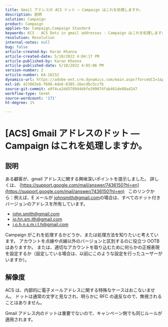 ```yaml
---
title: Gmail アドレスの ACS ドット — Campaign はこれを処理しますか。
description: 説明
solution: Campaign
product: Campaign
applies-to: Campaign,Campaign Standard
keywords: KCS - ACS Dots in gmail addresses - Campaign はこれを処理しますか？
resolution: Resolution
internal-notes: null
bug: false
article-created-by: Karan Khanna
article-created-date: 5/10/2022 4:04:17 PM
article-published-by: Karan Khanna
article-published-date: 5/10/2022 4:05:06 PM
version-number: 2
article-number: KA-16232
dynamics-url: https://adobe-ent.crm.dynamics.com/main.aspx?forceUCI=1&pagetype=entityrecord&etn=knowledgearticle&id=c8bb31d2-7ad0-ec11-a7b5-00224809c556
exl-id: 423063eb-f696-4de6-8385-16ecdbc5ccfb
source-git-commit: e8f4ca2dd578944d4fe399074fab461de88ad247
workflow-type: tm+mt
source-wordcount: '171'
ht-degree: 1%

---
```


# [ACS] Gmail アドレスのドット — Campaign はこれを処理しますか。

## 説明


ある顧客が、gmail アドレスに関する興味深いポイントを提示しました。 詳しくは、 [https://support.google.com/mail/answer/7436150?hl=en](https://support.google.com/mail/answer/7436150?hl=en)
 
このリンクから：例えば、E メールが [johnsmith@gmail.com](mailto:johnsmith@gmail.com)の場合は、すべてのドット付きバージョンのアドレスを所有しています。

- [john.smith@gmail.com](mailto:john.smith@gmail.com)
- [jo.hn.sm.ith@gmail.com](mailto:jo.hn.sm.ith@gmail.com)
- [j.o.h.n.s.m.i.t.h@gmail.com](mailto:j.o.h.n.s.m.i.t.h@gmail.com)


Campaign がこれを処理するかどうか、または処理方法を知りたいと考えています。 アカウントを点線や点線以外のバージョンと区別するのに役立つ OOTB はありますか。 または、適切なアカウントを取り込むために何らかの正規表現を設定するか（設定している場合は、以前にこのような設定を行ったユーザーがいますか）。


## 解像度


ACS は、内部的に電子メールアドレスに関する特殊なケースはおこないません。 ドットは通常の文字と見なされ、明らかに RFC の違反なので、無視されることはありません。

Gmail アドレス内のドットは重要でないので、キャンペーン側でも同じルールが適用されます。
